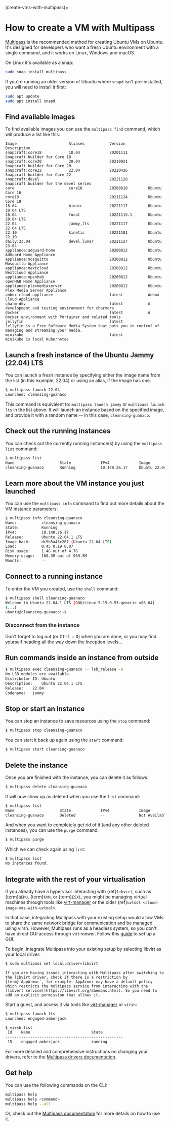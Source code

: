 (create-vms-with-multipass)=
# How to create a VM with Multipass

[Multipass](https://multipass.run) is the recommended method for creating Ubuntu VMs on Ubuntu. It's designed for developers who want a fresh Ubuntu environment with a single command, and it works on Linux, Windows and macOS.

On Linux it's available as a snap:

```bash
sudo snap install multipass
```

If you're running an older version of Ubuntu where `snapd` isn't pre-installed, you will need to install it first:

```bash
sudo apt update
sudo apt install snapd
```

## Find available images

To find available images you can use the `multipass find` command, which will produce a list like this:

```text
Image                       Aliases           Version          Description
snapcraft:core18            18.04             20201111         Snapcraft builder for Core 18
snapcraft:core20            20.04             20210921         Snapcraft builder for Core 20
snapcraft:core22            22.04             20220426         Snapcraft builder for Core 22
snapcraft:devel                               20221128         Snapcraft builder for the devel series
core                        core16            20200818         Ubuntu Core 16
core18                                        20211124         Ubuntu Core 18
18.04                       bionic            20221117         Ubuntu 18.04 LTS
20.04                       focal             20221115.1       Ubuntu 20.04 LTS
22.04                       jammy,lts         20221117         Ubuntu 22.04 LTS
22.10                       kinetic           20221101         Ubuntu 22.10
daily:23.04                 devel,lunar       20221127         Ubuntu 23.04
appliance:adguard-home                        20200812         Ubuntu AdGuard Home Appliance
appliance:mosquitto                           20200812         Ubuntu Mosquitto Appliance
appliance:nextcloud                           20200812         Ubuntu Nextcloud Appliance
appliance:openhab                             20200812         Ubuntu openHAB Home Appliance
appliance:plexmediaserver                     20200812         Ubuntu Plex Media Server Appliance
anbox-cloud-appliance                         latest           Anbox Cloud Appliance
charm-dev                                     latest           A development and testing environment for charmers
docker                                        latest           A Docker environment with Portainer and related tools
jellyfin                                      latest           Jellyfin is a Free Software Media System that puts you in control of managing and streaming your media.
minikube                                      latest           minikube is local Kubernetes
```

## Launch a fresh instance of the Ubuntu Jammy (22.04) LTS

You can launch a fresh instance by specifying either the image name from the list (in this example, 22.04) or using an alias, if the image has one.

```bash
$ multipass launch 22.04
Launched: cleansing-guanaco
```

This command is equivalent to: `multipass launch jammy` or `multipass launch lts` in the list above. It will launch an instance based on the specified image, and provide it with a random name -- in this case, `cleansing-guanaco`.

## Check out the running instances

You can check out the currently running instance(s) by using the `multipass list` command:

```bash
$ multipass list
Name                    State             IPv4             Image
cleansing-guanaco       Running           10.140.26.17     Ubuntu 22.04 LTS
```

## Learn more about the VM instance you just launched

You can use the `multipass info` command to find out more details about the VM instance parameters:

```bash
$ multipass info cleansing-guanaco
Name:           cleansing-guanaco
State:          Running
IPv4:           10.140.26.17
Release:        Ubuntu 22.04.1 LTS
Image hash:     dc5b5a43c267 (Ubuntu 22.04 LTS)
Load:           0.45 0.19 0.07
Disk usage:     1.4G out of 4.7G
Memory usage:   168.3M out of 969.5M
Mounts:         --
```

## Connect to a running instance

To enter the VM you created, use the `shell` command:

```bash
$ multipass shell cleansing-guanaco
Welcome to Ubuntu 22.04.1 LTS (GNU/Linux 5.15.0-53-generic x86_64)
(...)
ubuntu@cleansing-guanaco:~$
```

### Disconnect from the instance

Don't forget to log out (or <kbd>Ctrl</kbd> + <kbd>D</kbd>) when you are done, or you may find yourself heading all the way down the Inception levels...

## Run commands inside an instance from outside

```bash
$ multipass exec cleansing-guanaco -- lsb_release -a
No LSB modules are available.
Distributor ID:	Ubuntu
Description:	Ubuntu 22.04.1 LTS
Release:	22.04
Codename:	jammy
```

## Stop or start an instance

You can stop an instance to save resources using the `stop` command:

```bash
$ multipass stop cleansing-guanaco
```

You can start it back up again using the `start` command:

```bash
$ multipass start cleansing-guanaco
```

## Delete the instance

Once you are finished with the instance, you can delete it as follows:

```bash
$ multipass delete cleansing-guanaco
```

It will now show up as deleted when you use the `list` command:

```bash
$ multipass list
Name                    State             IPv4             Image
cleansing-guanaco       Deleted           --               Not Available
```

And when you want to completely get rid of it (and any other deleted instances), you can use the `purge` command:

```bash
$ multipass purge
```

Which we can check again using `list`:

```bash
$ multipass list
No instances found.
```

## Integrate with the rest of your virtualisation

If you already have a hypervisor interacting with {ref}`libvirt`, such as {term}`QEMU`, {term}`KVM`, or {term}`ESXi`, you might
be managing virtual machines through tools like [virt-manager](https://virt-manager.org/) or the older {ref}`uvtool <cloud-image-vms-with-uvtool>`.

In that case, integrating Multipass with your existing setup would allow VMs to share the same network bridge for communication
and be managed using virsh. However, Multipass runs as a headless system, so you don't have direct GUI access through virt-viewer. Follow this [guide](https://canonical.com/multipass/docs/set-up-a-graphical-interface) to set up a GUI. 

To begin, integrate Multipass into your existing setup by selecting libvirt as your local driver:

```bash
$ sudo multipass set local.driver=libvirt
```

```{note}
If you are having issues interacting with Multipass after switching to the libvirt driver, check if there is a restriction by {term}`AppArmor`, for example. AppArmor may have a default policy which restricts the multipass service from interacting with the [libvert service](https://libvirt.org/daemons.html). So you need to add an explicit permission that allows it.
```

Start a guest, and access it via tools like [virt-manager](https://virt-manager.org/) or `virsh`:

```bash
$ multipass launch lts
Launched: engaged-amberjack

$ virsh list
 Id    Name                           State
----------------------------------------------------
 15    engaged-amberjack              running
```

For more detailed and comprehensive instructions on changing your drivers, refer to the [Multipass drivers documentation](https://multipass.run/docs/set-up-the-driver).

## Get help

You can use the following commands on the CLI:

```bash
multipass help
multipass help <command>
multipass help --all
```

Or, check out the [Multipass documentation](https://multipass.run/docs) for more details on how to use it.
